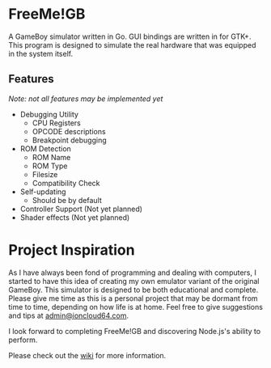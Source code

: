 # FreeMe!GB
A GameBoy simulator written in Go. GUI bindings are written in for GTK+. This program is designed to simulate the real hardware that was equipped in the system itself.

## Features
*Note: not all features may be implemented yet*
* Debugging Utility
  - CPU Registers
  - OPCODE descriptions
  - Breakpoint debugging
* ROM Detection
  - ROM Name
  - ROM Type
  - Filesize
  - Compatibility Check
* Self-updating
  - Should be by default
* Controller Support (Not yet planned)
* Shader effects (Not yet planned)


# Project Inspiration
As I have always been fond of programming and dealing with computers, I started to have this idea of creating my own emulator variant of the original GameBoy. This simulator is designed to be both educational and complete. Please give me time as this is a personal project that may be dormant from time to time, depending on how life is at home. Feel free to give suggestions and tips at admin@ioncloud64.com.

I look forward to completing FreeMe!GB and discovering Node.js's ability to perform.

Please check out the [wiki](https://github.com/ioncloud64/freemegb/wiki) for more information.
